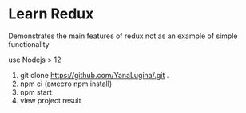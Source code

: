 # Learn Redux

Demonstrates the main features of redux not as an example of simple functionality

use Nodejs > 12

1. git clone https://github.com/YanaLugina/.git .
2. npm ci (вместо npm install)
3. npm start
4. view project result